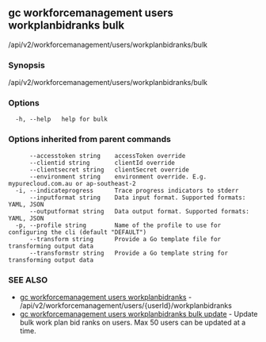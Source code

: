 ## gc workforcemanagement users workplanbidranks bulk

/api/v2/workforcemanagement/users/workplanbidranks/bulk

### Synopsis

/api/v2/workforcemanagement/users/workplanbidranks/bulk

### Options

```
  -h, --help   help for bulk
```

### Options inherited from parent commands

```
      --accesstoken string    accessToken override
      --clientid string       clientId override
      --clientsecret string   clientSecret override
      --environment string    environment override. E.g. mypurecloud.com.au or ap-southeast-2
  -i, --indicateprogress      Trace progress indicators to stderr
      --inputformat string    Data input format. Supported formats: YAML, JSON
      --outputformat string   Data output format. Supported formats: YAML, JSON
  -p, --profile string        Name of the profile to use for configuring the cli (default "DEFAULT")
      --transform string      Provide a Go template file for transforming output data
      --transformstr string   Provide a Go template string for transforming output data
```

### SEE ALSO

* [gc workforcemanagement users workplanbidranks](gc_workforcemanagement_users_workplanbidranks.html)	 - /api/v2/workforcemanagement/users/{userId}/workplanbidranks
* [gc workforcemanagement users workplanbidranks bulk update](gc_workforcemanagement_users_workplanbidranks_bulk_update.html)	 - Update bulk work plan bid ranks on users. Max 50 users can be updated at a time.


